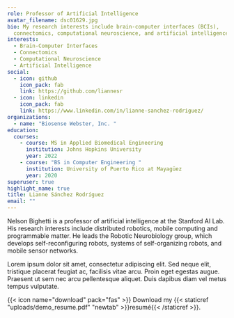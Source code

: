 ```yaml
---
role: Professor of Artificial Intelligence
avatar_filename: dsc01629.jpg
bio: My research interests include brain-computer interfaces (BCIs),
  connectomics, computational neuroscience, and artificial intelligence.
interests:
  - Brain-Computer Interfaces
  - Connectomics
  - Computational Neuroscience
  - Artificial Intelligence
social:
  - icon: github
    icon_pack: fab
    link: https://github.com/liannesr
  - icon: linkedin
    icon_pack: fab
    link: https://www.linkedin.com/in/lianne-sanchez-rodriguez/
organizations:
  - name: "Biosense Webster, Inc. "
education:
  courses:
    - course: MS in Applied Biomedical Engineering
      institution: Johns Hopkins University
      year: 2022
    - course: "BS in Computer Engineering "
      institution: University of Puerto Rico at Mayagüez
      year: 2020
superuser: true
highlight_name: true
title: Lianne Sánchez Rodríguez
email: ""
---
```


Nelson Bighetti is a professor of artificial intelligence at the Stanford AI Lab. His research interests include distributed robotics, mobile computing and programmable matter. He leads the Robotic Neurobiology group, which develops self-reconfiguring robots, systems of self-organizing robots, and mobile sensor networks.

Lorem ipsum dolor sit amet, consectetur adipiscing elit. Sed neque elit, tristique placerat feugiat ac, facilisis vitae arcu. Proin eget egestas augue. Praesent ut sem nec arcu pellentesque aliquet. Duis dapibus diam vel metus tempus vulputate.

{{< icon name="download" pack="fas" >}} Download my {{< staticref "uploads/demo_resume.pdf" "newtab" >}}resumé{{< /staticref >}}.
